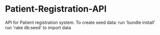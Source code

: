 # Patient-Registration-API
API for Patient registration system. 
To create seed data:
run 'bundle install'
run 'rake db:seed' to import data
